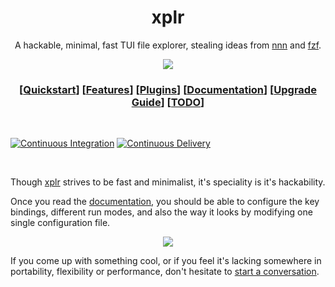 <h1 align="center">xplr</h1>

<p align="center">
A hackable, minimal, fast TUI file explorer, stealing ideas from <a href="https://github.com/jarun/nnn">nnn</a> and <a href="https://github.com/junegunn/fzf">fzf</a>.
</p>

<p align="center">
<a href="https://asciinema.org/a/3THQPXNVi801Yu8nWxO6qfUa4" target="_blank">
<img src="https://s4.gifyu.com/images/xplr.gif" />
</a>
</p>

<h3 align="center">
[<a href="https://github.com/sayanarijit/xplr/wiki/Quickstart">Quickstart</a>]
[<a href="https://github.com/sayanarijit/xplr/wiki/Features">Features</a>]
[<a href="https://github.com/sayanarijit/xplr/wiki/Plugins">Plugins</a>]
[<a href="https://github.com/sayanarijit/xplr/wiki">Documentation</a>]
[<a href="https://github.com/sayanarijit/xplr/wiki/Upgrade-Guide">Upgrade Guide</a>]
[<a href="https://github.com/sayanarijit/xplr/wiki/TODO">TODO</a>]
</h3>

<br>

[![Continuous Integration](https://github.com/sayanarijit/xplr/actions/workflows/ci.yml/badge.svg)](https://github.com/sayanarijit/xplr/actions/workflows/ci.yml)
[![Continuous Delivery](https://github.com/sayanarijit/xplr/actions/workflows/cd.yml/badge.svg)](https://github.com/sayanarijit/xplr/actions/workflows/cd.yml)

<br>

Though [xplr](https://github.com/sayanarijit/xplr) strives to be fast and minimalist, it's speciality is it's hackability.

Once you read the [documentation](https://github.com/sayanarijit/xplr/wiki), you should be able to configure the key bindings,
different run modes, and also the way it looks by modifying one single configuration file.

<p align="center">

<a href="https://asciinema.org/a/404815" target="_blank">
<img src="https://s4.gifyu.com/images/xplr9d8b7b05c6bc39ae.gif" />
</a>

</p>

If you come up with something cool, or if you feel it's lacking somewhere in portability, flexibility or performance, don't hesitate to
[start a conversation](https://github.com/sayanarijit/xplr/discussions/2).
